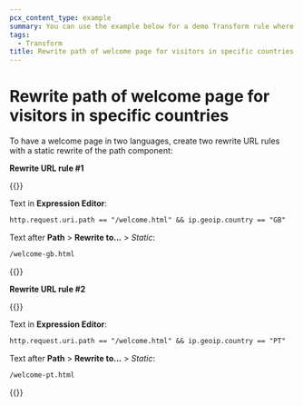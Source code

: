 ```yaml
---
pcx_content_type: example
summary: You can use the example below for a demo Transform rule where the path of the welcome page for visitors in specific countries is written with two URL rules.
tags:
  - Transform
title: Rewrite path of welcome page for visitors in specific countries
---
```


# Rewrite path of welcome page for visitors in specific countries

To have a welcome page in two languages, create two rewrite URL rules with a static rewrite of the path component:

**Rewrite URL rule #1**

{{<example>}}

Text in **Expression Editor**:

```txt
http.request.uri.path == "/welcome.html" && ip.geoip.country == "GB"
```

Text after **Path** > **Rewrite to...** > _Static_:

```txt
/welcome-gb.html
```

{{</example>}}

**Rewrite URL rule #2**

{{<example>}}

Text in **Expression Editor**:

```txt
http.request.uri.path == "/welcome.html" && ip.geoip.country == "PT"
```

Text after **Path** > **Rewrite to...** > _Static_:

```txt
/welcome-pt.html
```

{{</example>}}

